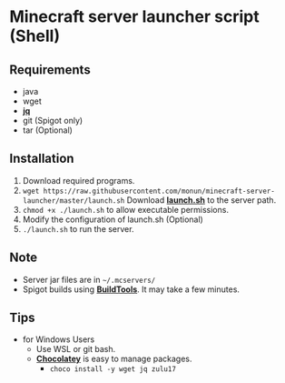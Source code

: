 # Minecraft server launcher script (Shell)
## Requirements
* java
* wget
* [**jq**](https://stedolan.github.io/jq/)
* git (Spigot only)
* tar (Optional)
## Installation
1. Download required programs.
2. `wget https://raw.githubusercontent.com/monun/minecraft-server-launcher/master/launch.sh` Download [**launch.sh**](https://raw.githubusercontent.com/monun/minecraft-server-launcher/master/launch.sh) to the server path.
3. `chmod +x ./launch.sh` to allow executable permissions.
4. Modify the configuration of launch.sh (Optional)
5. `./launch.sh` to run the server.
## Note
* Server jar files are in `~/.mcservers/`
* Spigot builds using [**BuildTools**](https://hub.spigotmc.org/jenkins/job/BuildTools/lastSuccessfulBuild/artifact/target/BuildTools.jar). It may take a few minutes.
## Tips
* for Windows Users
  * Use WSL or git bash.
  * [**Chocolatey**](https://chocolatey.org/install) is easy to manage packages.
    * `choco install -y wget jq zulu17`